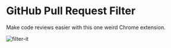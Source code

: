 # GitHub Pull Request Filter

Make code reviews easier with this one weird Chrome extension.

![filter-it](https://user-images.githubusercontent.com/5355/38627944-26498560-3d7e-11e8-8812-74f4243db6c9.gif)
